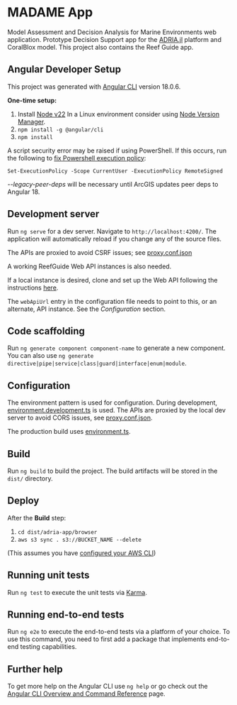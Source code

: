 # MADAME App

Model Assessment and Decision Analysis for Marine Environments web application.
Prototype Decision Support app for the [ADRIA.jl](https://github.com/open-AIMS/ADRIA.jl)
platform and CoralBlox model. This project also contains the Reef Guide app.

## Angular Developer Setup

This project was generated with [Angular CLI](https://github.com/angular/angular-cli)
version 18.0.6.

**One-time setup:**
1. Install [Node v22](https://nodejs.org/en/download/package-manager)
  In a Linux environment consider using [Node Version Manager](https://github.com/nvm-sh/nvm).
2. `npm install -g @angular/cli`
3. `npm install`

A script security error may be raised if using PowerShell.
If this occurs, run the following to [fix Powershell execution policy](https://angular.dev/tools/cli/setup-local#powershell-execution-policy):

```shell
Set-ExecutionPolicy -Scope CurrentUser -ExecutionPolicy RemoteSigned
```

*--legacy-peer-deps* will be necessary until ArcGIS updates peer deps to Angular 18.

## Development server

Run `ng serve` for a dev server. Navigate to `http://localhost:4200/`.
The application will automatically reload if you change any of the source files.

The APIs are proxied to avoid CSRF issues; see [proxy.conf.json](src/proxy.conf.json)

A working ReefGuide Web API instances is also needed.

If a local instance is desired, clone and set up the Web API following the instructions
[here](https://github.com/open-AIMS/reefguide-web-api).

The `webApiUrl` entry in the configuration file needs to point to this, or an alternate,
API instance. See the *Configuration* section.

## Code scaffolding

Run `ng generate component component-name` to generate a new component. You can also use `ng generate directive|pipe|service|class|guard|interface|enum|module`.

## Configuration

The environment pattern is used for configuration. During development,
[environment.development.ts](src/environments/environment.development.ts) is used. The APIs
are proxied by the local dev server to avoid CORS issues, see [proxy.conf.json](src/proxy.conf.json).

The production build uses [environment.ts](src/environments/environment.ts).

## Build

Run `ng build` to build the project. The build artifacts will be stored in the `dist/`
directory.

## Deploy

After the **Build** step:
1. `cd dist/adria-app/browser`
2. `aws s3 sync . s3://BUCKET_NAME --delete`

(This assumes you have [configured your AWS CLI](https://docs.aws.amazon.com/cli/latest/userguide/getting-started-quickstart.html))

## Running unit tests

Run `ng test` to execute the unit tests via [Karma](https://karma-runner.github.io).

## Running end-to-end tests

Run `ng e2e` to execute the end-to-end tests via a platform of your choice. To use this
command, you need to first add a package that implements end-to-end testing capabilities.

## Further help

To get more help on the Angular CLI use `ng help` or go check out the [Angular CLI Overview and Command Reference](https://angular.dev/tools/cli) page.
